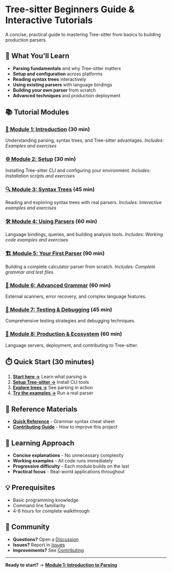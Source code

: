 # Tree-sitter Beginners Guide & Interactive Tutorials

A concise, practical guide to mastering Tree-sitter from basics to building production parsers.

## 🎯 What You'll Learn

- **Parsing fundamentals** and why Tree-sitter matters
- **Setup and configuration** across platforms  
- **Reading syntax trees** interactively
- **Using existing parsers** with language bindings
- **Building your own parser** from scratch
- **Advanced techniques** and production deployment

## 📚 Tutorial Modules

### [📖 Module 1: Introduction](./tutorials/01-introduction/README.md) (30 min)
Understanding parsing, syntax trees, and Tree-sitter advantages.
*Includes: Examples and exercises*

### [⚙️ Module 2: Setup](./tutorials/02-setup/README.md) (30 min)  
Installing Tree-sitter CLI and configuring your environment.
*Includes: Installation scripts and exercises*

### [🔍 Module 3: Syntax Trees](./tutorials/03-syntax-trees/README.md) (45 min)
Reading and exploring syntax trees with real parsers.
*Includes: Interactive examples and exercises*

### [🛠️ Module 4: Using Parsers](./tutorials/04-using-parsers/README.md) (60 min)
Language bindings, queries, and building analysis tools.
*Includes: Working code examples and exercises*

### [🏗️ Module 5: Your First Parser](./tutorials/05-first-parser/README.md) (90 min)
Building a complete calculator parser from scratch.
*Includes: Complete grammar and test files*

### [📝 Module 6: Advanced Grammar](./tutorials/06-grammar-deep-dive/README.md) (60 min)
External scanners, error recovery, and complex language features.

### [🧪 Module 7: Testing & Debugging](./tutorials/07-testing-debugging/README.md) (45 min)
Comprehensive testing strategies and debugging techniques.

### [🚀 Module 8: Production & Ecosystem](./tutorials/08-advanced/README.md) (60 min)
Language servers, deployment, and contributing to Tree-sitter.

## ⏱️ Quick Start (30 minutes)

1. **[Start here →](./tutorials/01-introduction/README.md)** Learn what parsing is
2. **[Setup Tree-sitter →](./tutorials/02-setup/README.md)** Install CLI tools  
3. **[Explore trees →](./tutorials/03-syntax-trees/README.md)** See parsing in action
4. **[Try the examples →](./tutorials/05-first-parser/examples/)** Run a real parser

## 📖 Reference Materials

- **[Quick Reference](./QUICK_REFERENCE.md)** - Grammar syntax cheat sheet
- **[Contributing Guide](./CONTRIBUTING.md)** - How to improve this project

## 🎯 Learning Approach

- **Concise explanations** - No unnecessary complexity
- **Working examples** - All code runs immediately  
- **Progressive difficulty** - Each module builds on the last
- **Practical focus** - Real-world applications throughout

## 💡 Prerequisites

- Basic programming knowledge
- Command line familiarity  
- 4-6 hours for complete walkthrough

## 🤝 Community

- **Questions?** Open a [Discussion](https://github.com/tree-sitter-starter/discussions)
- **Issues?** Report in [Issues](https://github.com/tree-sitter-starter/issues)  
- **Improvements?** See [Contributing](./CONTRIBUTING.md)

---

**Ready to start?** → **[Module 1: Introduction to Parsing](./tutorials/01-introduction/README.md)**